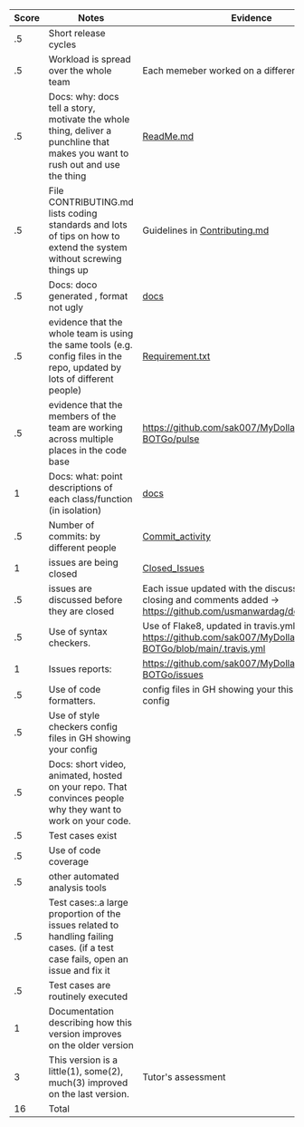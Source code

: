 |Score | Notes | Evidence |
|-----|------|------|
|.5	| Short release cycles|  |
|.5	| Workload is spread over the whole team | Each memeber worked on a different [feature](https://github.com/usmanwardag/dollar_bot/issues) |
|.5	| Docs: why: docs tell a story, motivate the whole thing, deliver a punchline that makes you want to rush out and use the thing	| [ReadMe.md](https://github.com/usmanwardag/dollar_bot/blob/main/README.md)|
|.5	| File CONTRIBUTING.md lists coding standards and lots of tips on how to extend the system without screwing things up| Guidelines in [Contributing.md](https://github.com/usmanwardag/dollar_bot/blob/main/CONTRIBUTING.md) |	
|.5	| Docs: doco generated , format not ugly|	[docs](https://github.com/usmanwardag/dollar_bot/tree/main/docs)|
|.5	| evidence that the whole team is using the same tools (e.g. config files in the repo, updated by lots of different people)	|[Requirement.txt](https://github.com/usmanwardag/dollar_bot/blob/main/requirements.txt) |
|.5	| evidence that the members of the team are working across multiple places in the code base|	https://github.com/sak007/MyDollarBot-BOTGo/pulse|
|1	| Docs: what: point descriptions of each class/function (in isolation)|	[docs](https://github.com/usmanwardag/dollar_bot/tree/main/docs)|
|.5	| Number of commits: by different people| [Commit_activity](https://github.com/usmanwardag/dollar_bot/graphs/commit-activity)	|
|1	| issues are being closed| [Closed_Issues](https://github.com/usmanwardag/dollar_bot/issues?q=is%3Aissue+is%3Aclosed) |
|.5	| issues are discussed before they are closed|	Each issue updated with the discussion before closing and comments added -> https://github.com/usmanwardag/dollar_bot/issues|
|.5	| Use of syntax checkers.| Use of Flake8, updated in travis.yml -> https://github.com/sak007/MyDollarBot-BOTGo/blob/main/.travis.yml|
|1	| Issues reports: |https://github.com/sak007/MyDollarBot-BOTGo/issues |
|.5	| Use of code formatters.| config files in GH showing your this formatter's config| Use of Flake8, updated in travis.yml -> https://github.com/sak007/MyDollarBot-BOTGo/blob/main/.travis.yml |
|.5	| Use of style checkers	config files in GH showing your config| |
|.5	| Docs: short video, animated, hosted on your repo. That convinces people why they want to work on your code.||
|.5	| Test cases exist | |
|.5	| Use of code coverage	| |
|.5	| other automated analysis tools |  |
|.5	| Test cases:.a large proportion of the issues related to handling failing cases. (if a test case fails, open an issue and fix it| | 
|.5	| Test cases are routinely executed	| |
|1	| Documentation describing how this version improves on the older version| 	|
|3	| This version is a little(1), some(2), much(3) improved on the last version. | Tutor's assessment |
|16	| Total	| |
